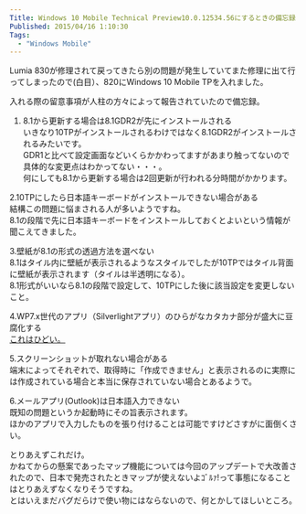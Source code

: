 ```yaml
---
Title: Windows 10 Mobile Technical Preview10.0.12534.56にするときの備忘録
Published: 2015/04/16 1:10:30
Tags:
  - "Windows Mobile"
---
```

Lumia 830が修理されて戻ってきたら別の問題が発生していてまた修理に出て行ってしまったので(白目）、820にWindows 10 Mobile TPを入れました。  

入れる際の留意事項が人柱の方々によって報告されていたので備忘録。  


1. 8.1から更新する場合は8.1GDR2が先にインストールされる  
いきなり10TPがインストールされるわけではなく8.1GDR2がインストールされるみたいです。  
GDR1と比べて設定画面などいくらかかわってますがあまり触ってないので具体的な変更点はわかってない・・・。  
何にしても8.1から更新する場合は2回更新が行われる分時間がかかります。  

2.10TPにしたら日本語キーボードがインストールできない場合がある  
結構この問題に悩まされる人が多いようですね。  
8.1の段階で先に日本語キーボードをインストールしておくとよいという情報が聞こえてきました。  

3.壁紙が8.1の形式の透過方法を選べない  
8.1はタイル内に壁紙が表示されるようなスタイルでしたが10TPではタイル背面に壁紙が表示されます（タイルは半透明になる）。  
8.1形式がいいなら8.1の段階で設定して、10TPにした後に該当設定を変更しないこと。  

4.WP7.x世代のアプリ（Silverlightアプリ）のひらがなカタカナ部分が盛大に豆腐化する  
[これはひどい。](https://od10z.wordpress.com/2015/04/15/10-tp-%e3%81%a7%e3%81%afwp7%e4%b8%96%e4%bb%a3%e3%81%ae%e3%82%a2%e3%83%97%e3%83%aa%e3%81%8c-%ef%bc%88%e2%80%bb%ef%bc%89/)    

5.スクリーンショットが取れない場合がある  
端末によってそれぞれで、取得時に「作成できません」と表示されるのに実際には作成されている場合と本当に保存されていない場合とあるようで。  

6.メールアプリ(Outlook)は日本語入力できない  
既知の問題というか起動時にその旨表示されます。  
ほかのアプリで入力したものを張り付けることは可能ですけどさすがに面倒くさい。  

とりあえずこれだけ。  
かねてからの懸案であったマップ機能については今回のアップデートで大改善されたので、日本で発売されたときマップが使えないよｺﾞﾙｧ!って事態になることはとりあえずなくなりそうですね。  
とはいえまだバグだらけで使い物にはならないので、何とかしてほしいところ。  

